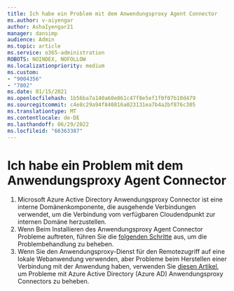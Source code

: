 ```yaml
---
title: Ich habe ein Problem mit dem Anwendungsproxy Agent Connector
ms.author: v-aiyengar
author: AshaIyengar21
manager: dansimp
audience: Admin
ms.topic: article
ms.service: o365-administration
ROBOTS: NOINDEX, NOFOLLOW
ms.localizationpriority: medium
ms.custom:
- "9004356"
- "7802"
ms.date: 01/15/2021
ms.openlocfilehash: 1b56ba7a140a60e861c47f8e5ef1f0f07b10d479
ms.sourcegitcommit: c4e8c29a94f840816a023131ea7b4a2bf876c305
ms.translationtype: MT
ms.contentlocale: de-DE
ms.lasthandoff: 06/29/2022
ms.locfileid: "66363387"
---
```

# <a name="im-having-a-problem-with-the-application-proxy-agent-connector"></a>Ich habe ein Problem mit dem Anwendungsproxy Agent Connector

1. Microsoft Azure Active Directory Anwendungsproxy Connector ist eine interne Domänenkomponente, die ausgehende Verbindungen verwendet, um die Verbindung vom verfügbaren Cloudendpunkt zur internen Domäne herzustellen.
1. Wenn Beim Installieren des Anwendungsproxy Agent Connector Probleme auftreten, führen Sie die [folgenden Schritte](https://docs.microsoft.com/azure/active-directory/application-proxy-connector-installation-problem/?WT.mc_id=UI_AAD_Enterprise_Apps_Support_L2_Overview) aus, um die Problembehandlung zu beheben.
1. Wenn Sie den Anwendungsproxy-Dienst für den Remotezugriff auf eine lokale Webanwendung verwenden, aber Probleme beim Herstellen einer Verbindung mit der Anwendung haben, verwenden Sie [diesen Artikel](https://docs.microsoft.com/azure/active-directory/manage-apps/application-proxy-debug-connectors), um Probleme mit Azure Active Directory (Azure AD) Anwendungsproxy Connectors zu beheben.
